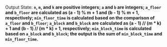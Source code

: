 Output State: **`n`, `m`, and `k` are positive integers; `a` and `b` are integers; `a_floor` and `b_floor` are calculated as (a - 1) % m + 1 and (b - 1) % m + 1, respectively; `min_floor_time` is calculated based on the comparison of `a_floor` and `b_floor`; `a_block` and `b_block` are calculated as (a - 1) // (m * k) + 1 and (b - 1) // (m * k) + 1, respectively; `min_block_time` is calculated based on `a_block` and `b_block`; the output is the sum of `min_block_time` and `min_floor_time`.**